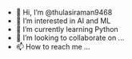 - 👋 Hi, I’m @thulasiraman9468
- 👀 I’m interested in AI and ML
- 🌱 I’m currently learning Python
- 💞️ I’m looking to collaborate on ...
- 📫 How to reach me ...

<!---
thulasiraman9468/thulasiraman9468 is a ✨ special ✨ repository because its `README.md` (this file) appears on your GitHub profile.
You can click the Preview link to take a look at your changes.
--->
